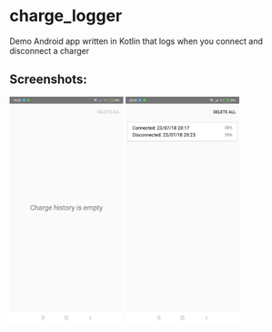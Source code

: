 # charge_logger
Demo Android app written in Kotlin that logs when you connect and disconnect a charger

## Screenshots:
<img src="https://github.com/N3-M3-S1S/charge_logger/blob/master/screenshots/1.png" width="200" height="400"> <img src="https://github.com/N3-M3-S1S/charge_logger/blob/master/screenshots/2.png" width="200" height="400">



